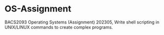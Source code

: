 # OS-Assignment
BACS2093 Operating Systems (Assignment) 202305, Write shell scripting in UNIX/LINUX commands to create complex programs.
